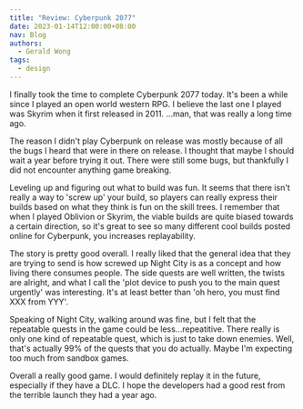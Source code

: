```yaml
---
title: "Review: Cyberpunk 2077"
date: 2023-01-14T12:00:00+08:00
nav: Blog
authors:
  - Gerald Wong
tags:
  - design
---
```


I finally took the time to complete Cyberpunk 2077 today. 
It's been a while since I played an open world western RPG. 
I believe the last one I played was Skyrim when it first released in 2011. 
...man, that was really a long time ago. 

<!--more-->

The reason I didn't play Cyberpunk on release was mostly because of all the bugs I heard that were in there on release. I thought that maybe I should wait a year before trying it out. There were still some bugs, but thankfully I did not encounter anything game breaking.

Leveling up and figuring out what to build was fun. It seems that there isn't really a way to 'screw up' your build, so players can really express their builds based on what they think is fun on the skill trees. I remember that when I played Oblivion or Skyrim, the viable builds are quite biased towards a certain direction, so it's great to see so many different cool builds posted online for Cyberpunk, you increases replayability. 

The story is pretty good overall. I really liked that the general idea that they are trying to send is how screwed up Night City is as a concept and how living there consumes people. The side quests are well written, the twists are alright, and what I call the 'plot device to push you to the main quest urgently' was interesting. It's at least better than 'oh hero, you must find XXX from YYY'. 

Speaking of Night City, walking around was fine, but I felt that the repeatable quests in the game could be less...repeatitive. There really is only one kind of repeatable quest, which is just to take down enemies. Well, that's actually 99% of the quests that you do actually. Maybe I'm expecting too much from sandbox games.

Overall a really good game. I would definitely replay it in the future, especially if they have a DLC. I hope the developers had a good rest from the terrible launch they had a year ago.

